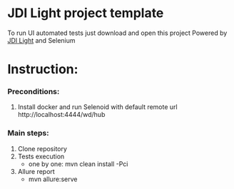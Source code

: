 # JDI Light project template
To run UI automated tests just download and open this project
Powered by [JDI Light](https://github.com/jdi-testing/jdi-light) and Selenium

# Instruction:
### Preconditions:
1. Install docker and run Selenoid with default remote url http://localhost:4444/wd/hub

### Main steps:
1. Clone repository
2. Tests execution
    - one by one: mvn clean install -Pci
4. Allure report
    - mvn allure:serve